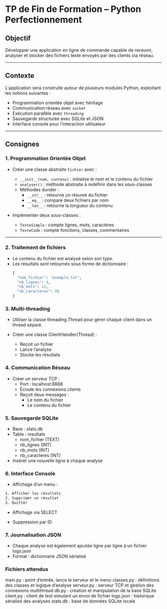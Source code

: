 # TP de Fin de Formation – Python Perfectionnement

## Objectif

Développer une application en ligne de commande capable de recevoir, analyser et stocker des fichiers texte envoyés par des clients via réseau.

---

## Contexte

L'application sera construite autour de plusieurs modules Python, exploitant les notions suivantes :

- Programmation orientée objet avec héritage
- Communication réseau avec `socket`
- Exécution parallèle avec `threading`
- Sauvegarde structurée avec SQLite et JSON
- Interface console pour l’interaction utilisateur

---

## Consignes

### 1. Programmation Orientée Objet

- Créer une classe abstraite `Fichier` avec :

  - `__init__(nom, contenu)` : initialise le nom et le contenu du fichier
  - `analyser()` : méthode abstraite à redéfinir dans les sous-classes
  - Méthodes dunder :
    - `__str__` : retourne un résumé du fichier
    - `__eq__` : compare deux fichiers par nom
    - `__len__` : retourne la longueur du contenu

- Implémenter deux sous-classes :
  - `TexteSimple` : compte lignes, mots, caractères
  - `TexteCode` : compte fonctions, classes, commentaires

---

### 2. Traitement de fichiers

- Le contenu du fichier est analysé selon son type.
- Les résultats sont retournés sous forme de dictionnaire :
  ```python
  {
    "nom_fichier": "exemple.txt",
    "nb_lignes": 4,
    "nb_mots": 12,
    "nb_caracteres": 98
  }
  ```

### 3. Multi-threading

- Utiliser la classe threading.Thread pour gérer chaque client dans un thread séparé.

- Créer une classe ClientHandler(Thread) :
  - Reçoit un fichier
  - Lance l’analyse
  - Stocke les résultats

### 4. Communication Réseau

- Créer un serveur TCP :
  - Port : localhost:8888
  - Écoute les connexions clients
  - Reçoit deux messages :
    - Le nom du fichier
    - Le contenu du fichier

### 5. Sauvegarde SQLite

- Base : stats.db
- Table : resultats
  - nom_fichier (TEXT)
  - nb_lignes (INT)
  - nb_mots (INT)
  - nb_caracteres (INT)
- Insérer une nouvelle ligne à chaque analyse

### 6. Interface Console

- Affichage d’un menu :

```bash
1. Afficher les résultats
2. Supprimer un résultat
3. Quitter
```

- Affichage via SELECT

- Suppression par ID

### 7. Journalisation JSON

- Chaque analyse est également ajoutée ligne par ligne à un fichier logs.json
- Format : dictionnaire JSON sérialisé

### Fichiers attendus

main.py : point d’entrée, lance le serveur et le menu
classes.py : définitions des classes et logique d’analyse
serveur.py : serveur TCP et gestion des connexions multithread
db.py : création et manipulation de la base SQLite
client.py : client de test simulant un envoi de fichier
logs.json : historique sérialisé des analyses
stats.db : base de données SQLite locale
